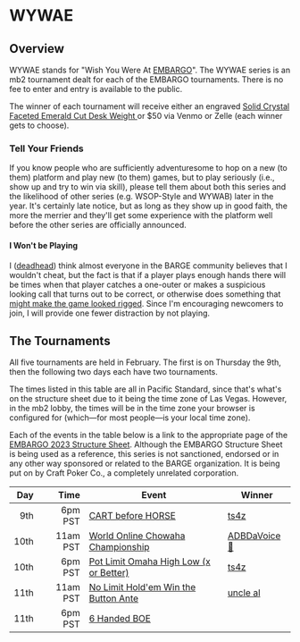 # WYWAE

## Overview

WYWAE stands for "Wish You Were At
[EMBARGO](https://www.barge.org/schedule1)".  The WYWAE series is an
mb2 tournament dealt for each of the EMBARGO tournaments.  There is no
fee to enter and entry is available to the public.

The winner of each
tournament will receive either an engraved [Solid Crystal Faceted
Emerald Cut Desk Weight
](https://www.trophies2go.com/solid-crystal-faceted-emerald-cut-desk-weight.html)
or $50 via Venmo or Zelle (each winner gets to choose).

### Tell Your Friends

If you know people who are sufficiently adventuresome to hop on a new
(to them) platform and play new (to them) games, but to play seriously
(i.e., show up and try to win via skill), please tell them about both
this series and the likelihood of other series (e.g. WSOP-Style and
WYWAB) later in the year.  It's certainly late notice, but as long as they
show up in good faith, the more the merrier and they'll get some experience
with the platform well before the other series are officially announced.

#### I Won't be Playing

I ([deadhead](https://ctm.github.io/docs/yld/a_public_life.html)) think
almost everyone in the BARGE community believes that I
wouldn't cheat, but the fact is that if a player plays enough hands
there will be times when that player catches a one-outer or makes a
suspicious looking call that turns out to be correct, or otherwise
does something that [might make the game looked
rigged](https://groups.google.com/a/barge.org/g/barge/c/FELSd-uTEPQ).
Since I'm encouraging newcomers to join, I will provide one fewer
distraction by not playing.

## The Tournaments

All five tournaments are held in February. The first is on Thursday the 9th,
then the following two days each have two tournaments.

The times listed in this table are all in Pacific Standard, since that's what's
on the structure sheet due to it being the time zone of Las Vegas.
However, in the mb2 lobby, the times will be in the time zone your browser
is configured for (which&mdash;for most people&mdash;is your local time zone).

Each of the events in the table below is a link to the appropriate
page of the [EMBARGO 2023 Structure
Sheet](https://irp.cdn-website.com/7fa840da/files/uploaded/2023_EMBARGO_Structures.pdf). Although
the EMBARGO Structure Sheet is being used as a reference, this series
is not sanctioned, endorsed or in any other way sponsored or related
to the BARGE organization.  It is being put on by Craft Poker Co., a
completely unrelated corporation.

|Day|Time|Event|Winner|
|--:|--:|--|--|
|9th|6pm PST|[CART before HORSE](https://irp.cdn-website.com/7fa840da/files/uploaded/2023_EMBARGO_Structures.pdf#page=1)|[ts4z](https://devctm.com/event/4161/player/570)|
|10th|11am PST|[World Online Chowaha Championship](https://irp.cdn-website.com/7fa840da/files/uploaded/2023_EMBARGO_Structures.pdf#page=2)|[ADBDaVoice 🎤](https://devctm.com/event/4162/player/504)|
|10th|6pm PST|[Pot Limit Omaha High Low (x or Better)](https://irp.cdn-website.com/7fa840da/files/uploaded/2023_EMBARGO_Structures.pdf#page=3)|[ts4z](https://devctm.com/event/4163/player/570)|
|11th|11am PST|[No Limit Hold'em Win the Button Ante](https://irp.cdn-website.com/7fa840da/files/uploaded/2023_EMBARGO_Structures.pdf#page=4)|[uncle al](https://devctm.com/event/4164/player/135)|
|11th|6pm PST|[6 Handed BOE](https://irp.cdn-website.com/7fa840da/files/uploaded/2023_EMBARGO_Structures.pdf#page=5)|
